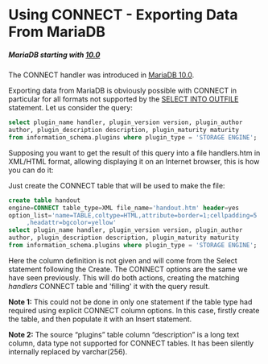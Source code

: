 # Using CONNECT - Exporting Data From MariaDB

##### MariaDB starting with [10.0](/kb/en/what-is-mariadb-100/)

The CONNECT handler was introduced in [MariaDB 10.0](/kb/en/what-is-mariadb-100/).

Exporting data from MariaDB is obviously possible with CONNECT in particular for all formats not supported by the [SELECT INTO OUTFILE](/sql-statements-structure/sql-statements/data-manipulation/selecting-data/select-into-outfile/) statement. Let us consider the query:

```sql
select plugin_name handler, plugin_version version, plugin_author
author, plugin_description description, plugin_maturity maturity
from information_schema.plugins where plugin_type = 'STORAGE ENGINE';
```

Supposing you want to get the result of this query into a file handlers.htm in XML/HTML format, allowing displaying it on an Internet browser, this is how you can do it:

Just create the CONNECT table that will be used to make the file:

```sql
create table handout
engine=CONNECT table_type=XML file_name='handout.htm' header=yes
option_list='name=TABLE,coltype=HTML,attribute=border=1;cellpadding=5
     ,headattr=bgcolor=yellow'
select plugin_name handler, plugin_version version, plugin_author
author, plugin_description description, plugin_maturity maturity
from information_schema.plugins where plugin_type = 'STORAGE ENGINE';
```

Here the column definition is not given and will come from the Select statement following the Create. The CONNECT options are the same we have seen previously. This will do both actions, creating the matching <em>handlers</em> CONNECT table and 'filling' it with the query result.

<strong>Note 1:</strong> This could not be done in only one statement if the table type had required using explicit CONNECT column options. In this case, firstly create the table, and then populate it with an Insert statement.

<strong>Note 2:</strong> The source “plugins” table column “description” is a long text column, data type not supported for CONNECT tables. It has been silently internally replaced by varchar(256).